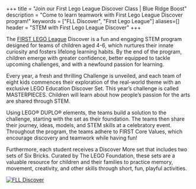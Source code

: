 +++
title = "Join our First Lego League Discover Class | Blue Ridge Boost"
description = "Come to learn teamwork with First Lego League Discover program!"
keywords = ["FLL Discover", "First Lego League"]
aliases=[]
header = "STEM with First Lego League Discover"
+++

<div class="container">
    <div class="row">
        <div class="col">
            <p></p>
            <p>The <a href="https://www.firstlegoleague.org/about#">FIRST LEGO League</a> Discover is a fun and engaging STEM program designed for teams of children aged 4-6, which nurtures their innate curiosity and fosters lifelong learning habits. By the end of the program, children emerge with greater confidence, better equipped to tackle upcoming challenges, and with a newfound passion for learning. 
            </p>
            <p>Every year, a fresh and thrilling Challenge is unveiled, and each team of eight kids commences their exploration of the real-world theme with an exclusive LEGO Education Discover Set. This year’s challenge is called MASTERPIECES. Children will learn about how people’s passion for the arts are shared through STEM.
            </p><p>
            Using LEGO® DUPLO® elements, the teams build a solution to the challenge, starting with the set as their foundation. The teams then share their journey, ideas, models, and STEM skills at a celebratory event. Throughout the program, the teams adhere to FIRST Core Values, which encourage discovery and teamwork while having fun!</p>
            <p>Furthermore, each student receives a Discover More set that includes two sets of Six Bricks. Curated by The LEGO Foundation, these sets are a valuable resource for children and their families to practice memory, movement, creativity, and other skills through short, fun, playful activities.</p>
        </div>
    <!-- <div class="row">
        <div class="col-6">
            <p><b>Session 1.</b> <a href="https://education.lego.com/en-us/lessons/preschool-steam-park/functional-elements">Functional Elements</a> </p>
            <p><b>Session 2.</b> <a href="https://education.lego.com/en-us/lessons/preschool-steam-park/welcome-to-steam-park">Welcome to STEAM Park</a> </p>
            <p><b>Session 3.</b> <a href="https://education.lego.com/en-us/lessons/preschool-steam-park/ramps">Ramps</a> </p>
            <p><b>Session 4.</b> <a href="https://education.lego.com/en-us/lessons/preschool-steam-park/moving-on-water">Moving on water</a> </p>
            <p><b>Session 5.</b> <a href="https://education.lego.com/en-us/lessons/preschool-steam-park/probability">Probability</a> </p>
            <p><b>Session 6.</b> <a href="https://education.lego.com/en-us/lessons/preschool-steam-park/performing-arts">Performing arts</a> </p>
            <p><b>Session 7.</b> <a href="https://education.lego.com/en-us/lessons/preschool-steam-park/gears">Gears</a> </p>
            <p><b>Session 8.</b> <a href="https://education.lego.com/en-us/lessons/preschool-steam-park/chain-reaction">Chain reaction</a> </p>
        </div> -->
        <div class="col-6">
            <a href="https://www.firstlegoleague.org/season"><img alt="FLL Discover" src="/images/fll-discover.webp" class="img-fluid"></a>
        </div>
    </div>
</div>

</div>
